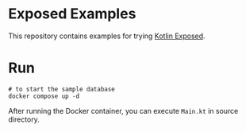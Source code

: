# Exposed Examples

This repository contains examples for trying [Kotlin Exposed](https://github.com/JetBrains/Exposed).

# Run
```shell
# to start the sample database
docker compose up -d
```

After running the Docker container, you can execute `Main.kt` in source directory.